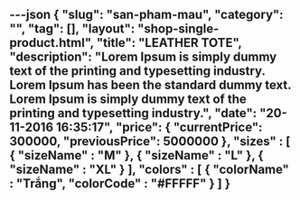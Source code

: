 ---json
{
    "slug": "san-pham-mau",
    "category": "",
    "tag": [],
    "layout": "shop-single-product.html",
    "title": "LEATHER TOTE",
    "description": "Lorem Ipsum is simply dummy text of the printing and typesetting industry. Lorem Ipsum has been the standard dummy text. Lorem Ipsum is simply dummy text of the printing and typesetting industry.",
    "date": "20-11-2016 16:35:17",
    "price": {
        "currentPrice": 300000,
        "previousPrice": 5000000
    },
    "sizes" : [
    {
      "sizeName" : "M"
    },
    {
      "sizeName" : "L"
    },
    {
      "sizeName" : "XL"
    }
    ],
    "colors" : [
    { 
       "colorName" : "Trắng",
       "colorCode" : "#FFFFF"
    }
    ]
}
---
